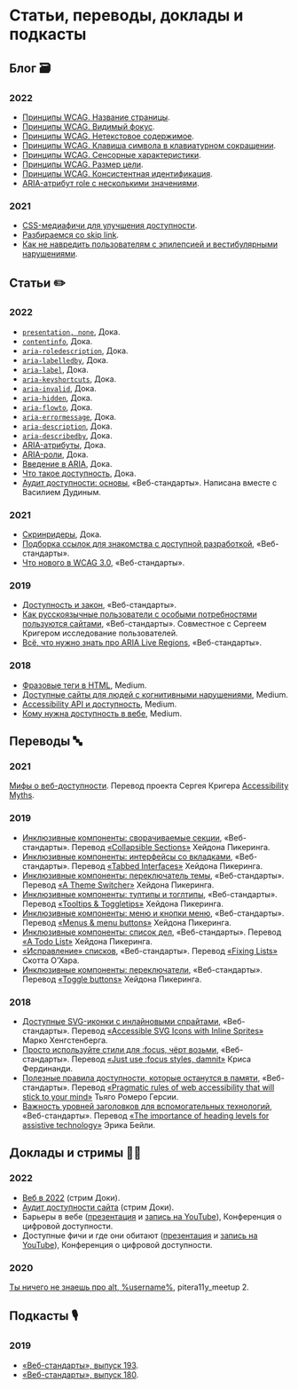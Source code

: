 # Статьи, переводы, доклады и подкасты

## Блог 🗃️

### 2022

- [Принципы WCAG. Название страницы](https://tatiana-fokina-blog.ru/posts/wcag-page-titled/).
- [Принципы WCAG. Видимый фокус](https://tatiana-fokina-blog.ru/posts/wcag-focus-visible/).
- [Принципы WCAG. Нетекстовое содержимое](https://tatiana-fokina-blog.ru/posts/wcag-non-text-content/).
- [Принципы WCAG. Клавиша символа в клавиатурном сокращении](https://tatiana-fokina-blog.ru/posts/wcag-character-key/).
- [Принципы WCAG. Сенсорные характеристики](https://tatiana-fokina-blog.ru/posts/wcag-sensory-characteristics/).
- [Принципы WCAG. Размер цели](https://tatiana-fokina-blog.ru/posts/wcag-target-size/).
- [Принципы WCAG. Консистентная идентификация](https://tatiana-fokina-blog.ru/posts/wcag-consistent-identification/).
- [ARIA-атрибут role с несколькими значениями](https://tatiana-fokina-blog.ru/posts/aria-attribute-role-with-multiple-values/).

### 2021

- [CSS-медиафичи для улучшения доступности](https://tatiana-fokina-blog.ru/posts/css-media-features-for-a11y/).
- [Разбираемся со skip link](https://tatiana-fokina-blog.ru/posts/understanding-a-skip-link/).
- [Как не навредить пользователям с эпилепсией и вестибулярными нарушениями](https://tatiana-fokina-blog.ru/posts/how-to-protect-users-with-epilepsy-and-vd/).

## Статьи ✏️

### 2022

- [`presentation, none`](https://doka.guide/a11y/role-presentation-none/), Дока.
- [`contentinfo`](https://doka.guide/a11y/role-contentinfo/), Дока.
- [`aria-roledescription`](https://doka.guide/a11y/aria-roledescription/), Дока.
- [`aria-labelledby`](https://doka.guide/a11y/aria-labelledby/), Дока.
- [`aria-label`](https://doka.guide/a11y/aria-label/), Дока.
- [`aria-keyshortcuts`](https://doka.guide/a11y/aria-keyshortcuts/), Дока.
- [`aria-invalid`](https://doka.guide/a11y/aria-invalid/), Дока.
- [`aria-hidden`](https://doka.guide/a11y/aria-hidden/), Дока.
- [`aria-flowto`](https://doka.guide/a11y/aria-flowto/), Дока.
- [`aria-errormessage`](https://doka.guide/a11y/aria-errormessage/), Дока.
- [`aria-description`](https://doka.guide/a11y/aria-description/), Дока.
- [`aria-describedby`](https://doka.guide/a11y/aria-describedby/), Дока.
- [ARIA-атрибуты](https://doka.guide/a11y/aria-attrs/), Дока.
- [ARIA-роли](https://doka.guide/a11y/aria-roles/), Дока.
- [Введение в ARIA](https://doka.guide/a11y/aria-intro/), Дока.
- [Что такое доступность](https://doka.guide/a11y/chto-takoe-a11y/), Дока.
- [Аудит доступности: основы](https://web-standards.ru/articles/a11y-audit-basics/), «Веб-стандарты». Написана вместе с Василием Дудиным.

### 2021

- [Скринридеры](https://doka.guide/html/screenreaders/), Дока.
- [Подборка ссылок для знакомства с доступной разработкой](https://web-standards.ru/articles/a11y-links/), «Веб-стандарты».
- [Что нового в WCAG 3.0](https://web-standards.ru/articles/wcag3-changes/), «Веб-стандарты».

### 2019

- [Доступность и закон](https://web-standards.ru/articles/a11y-and-law/), «Веб-стандарты».
- [Как русскоязычные пользователи с особыми потребностями пользуются сайтами](https://web-standards.ru/articles/a11y-poll-2019/), «Веб-стандарты». Совместное с Сергеем Кригером исследование пользователей.
- [Всё, что нужно знать про ARIA Live Regions](https://web-standards.ru/articles/aria-live-regions/), «Веб-стандарты».

### 2018

- [Фразовые теги в HTML](https://medium.com/@fokinatatiana/%D1%84%D1%80%D0%B0%D0%B7%D0%BE%D0%B2%D1%8B%D0%B5-%D1%82%D0%B5%D0%B3%D0%B8-%D0%B2-html-1b71f0b047), Medium.
- [Доступные сайты для людей с когнитивными нарушениями](https://medium.com/@fokinatatiana/%D0%B4%D0%BE%D1%81%D1%82%D1%83%D0%BF%D0%BD%D1%8B%D0%B5-%D1%81%D0%B0%D0%B9%D1%82%D1%8B-%D0%B4%D0%BB%D1%8F-%D0%BB%D1%8E%D0%B4%D0%B5%D0%B9-%D1%81-%D0%BA%D0%BE%D0%B3%D0%BD%D0%B8%D1%82%D0%B8%D0%B2%D0%BD%D1%8B%D0%BC%D0%B8-%D0%BD%D0%B0%D1%80%D1%83%D1%88%D0%B5%D0%BD%D0%B8%D1%8F%D0%BC%D0%B8-791e64974420), Medium.
- [Accessibility API и доступность](https://medium.com/@fokinatatiana/accessibility-api-%D0%B8-%D0%B4%D0%BE%D1%81%D1%82%D1%83%D0%BF%D0%BD%D0%BE%D1%81%D1%82%D1%8C-5a0a93931397), Medium.
- [Кому нужна доступность в вебе](https://medium.com/@fokinatatiana/%D0%BA%D0%BE%D0%BC%D1%83-%D0%BD%D1%83%D0%B6%D0%BD%D0%B0-%D0%B4%D0%BE%D1%81%D1%82%D1%83%D0%BF%D0%BD%D0%BE%D1%81%D1%82%D1%8C-%D0%B2-%D0%B2%D0%B5%D0%B1%D0%B5-6a86dc3e532f), Medium.

## Переводы 🔤

### 2021

[Мифы о веб-доступности](https://a11ymyths.com/ru/). Перевод проекта Сергея Кригера [Accessibility Myths](https://a11ymyths.com).

### 2019

- [Инклюзивные компоненты: сворачиваемые секции](https://web-standards.ru/articles/collapsible-sections/), «Веб-стандарты». Перевод [«Collapsible Sections»](https://inclusive-components.design/collapsible-sections/) Хейдона Пикеринга.
- [Инклюзивные компоненты: интерфейсы со вкладками](https://web-standards.ru/articles/tabbed-interfaces/), «Веб-стандарты». Перевод [«Tabbed Interfaces»](https://inclusive-components.design/tabbed-interfaces/) Хейдона Пикеринга.
- [Инклюзивные компоненты: переключатель темы](https://web-standards.ru/articles/theme-switcher/), «Веб-стандарты». Перевод [«A Theme Switcher»](https://inclusive-components.design/a-theme-switcher/) Хейдона Пикеринга.
- [Инклюзивные компоненты: тултипы и тоглтипы](https://web-standards.ru/articles/tooltips-toggletips/), «Веб-стандарты». Перевод [«Tooltips & Toggletips»](https://inclusive-components.design/tooltips-toggletips/) Хейдона Пикеринга.
- [Инклюзивные компоненты: меню и кнопки меню](https://web-standards.ru/articles/menu-buttons/), «Веб-стандарты». Перевод [«Menus & menu buttons»](https://inclusive-components.design/menus-menu-buttons/) Хейдона Пикеринга.
- [Инклюзивные компоненты: список дел](https://web-standards.ru/articles/a-todo-list/), «Веб-стандарты». Перевод [«A Todo List»](https://inclusive-components.design/a-todo-list/) Хейдона Пикеринга.
- [«Исправление» списков](https://web-standards.ru/articles/fixing-lists/), «Веб-стандарты». Перевод [«Fixing Lists»](https://www.scottohara.me/blog/2019/01/12/lists-and-safari.html) Скотта О’Хара.
- [Инклюзивные компоненты: переключатели](https://web-standards.ru/articles/toggle-buttons/), «Веб-стандарты». Перевод [«Toggle buttons»](https://inclusive-components.design/toggle-button/) Хейдона Пикеринга.

### 2018

- [Доступные SVG-иконки с инлайновыми спрайтами](https://web-standards.ru/articles/accessible-svg-icons/), «Веб-стандарты». Перевод [«Accessible SVG Icons with Inline Sprites»](https://www.24a11y.com/2018/accessible-svg-icons-with-inline-sprites/) Марко Хенгстенберга.
- [Просто используйте стили для :focus, чёрт возьми](https://web-standards.ru/articles/just-use-focus/), «Веб-стандарты». Перевод [«Just use :focus styles, damnit»](https://gomakethings.com/just-use-focus-styles-damnit/) Криса Фердинанди.
- [Полезные правила доступности, которые останутся в памяти](https://web-standards.ru/articles/pragmatic-a11y-rules/), «Веб-стандарты». Перевод [«Pragmatic rules of web accessibility that will stick to your mind»](https://medium.com/free-code-camp/pragmatic-rules-of-web-accessibility-that-will-stick-to-your-mind-9d3eb85a1a28) Тьяго Ромеро Герсии.
- [Важность уровней заголовков для вспомогательных технологий](https://web-standards.ru/articles/heading-levels/), «Веб-стандарты». Перевод [«The importance of heading levels for assistive technology»](https://webdesign.tutsplus.com/articles/the-importance-of-heading-levels-for-assistive-technology--cms-31753) Эрика Бейли.

## Доклады и стримы 👩‍🎤

### 2022

- [Веб в 2022](https://youtu.be/ZY-2VzzkmJg) (стрим Доки).
- [Аудит доступности сайта](https://youtu.be/NaO57Py3JK4) (стрим Доки).
- Барьеры в вебе ([презентация](https://tatianafokina.github.io/talks/web-barriers/) и [запись на YouTube](https://youtu.be/-KLa5UBpK6o)), Конференция о цифровой доступности.
- Доступные фичи и где они обитают ([презентация](https://docs.google.com/presentation/d/1yy_CoFHCSts4_bSJXofXT2rCSSfSR6T9NiLM02V_6_s/edit?usp=sharing) и [запись на YouTube](https://youtu.be/s8JwoE91xcA)), Конференция о цифровой доступности.

### 2020

[Ты ничего не знаешь про alt, %username%](https://youtu.be/bEj3qur8vjU), pitera11y_meetup 2.

## Подкасты 🎙️

### 2019

- [«Веб-стандарты», выпуск 193](https://web-standards.ru/podcast/193/).
- [«Веб-стандарты», выпуск 180](https://web-standards.ru/podcast/180/).
